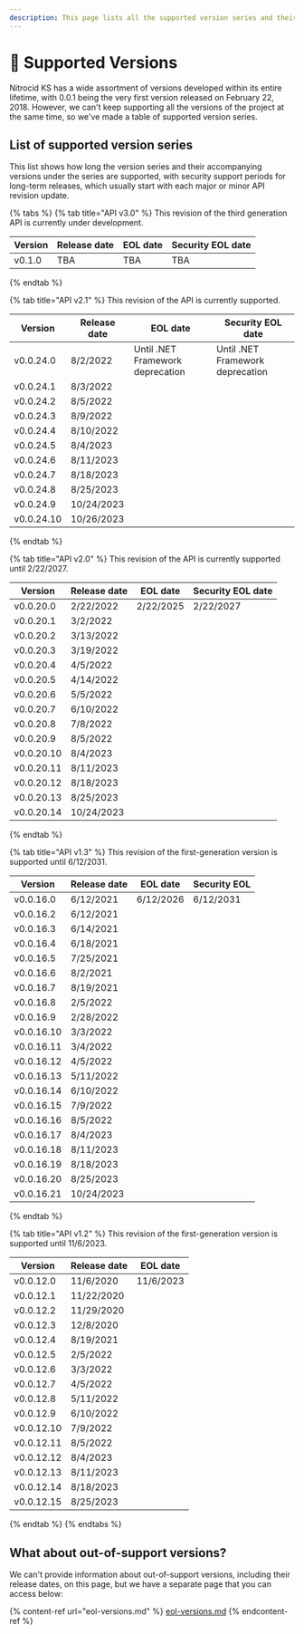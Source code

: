 ```yaml
---
description: This page lists all the supported version series and their history.
---
```


# 🔱 Supported Versions

Nitrocid KS has a wide assortment of versions developed within its entire lifetime, with 0.0.1 being the very first version released on February 22, 2018. However, we can't keep supporting all the versions of the project at the same time, so we've made a table of supported version series.

## List of supported version series

This list shows how long the version series and their accompanying versions under the series are supported, with security support periods for long-term releases, which usually start with each major or minor API revision update.

{% tabs %}
{% tab title="API v3.0" %}
This revision of the third generation API is currently under development.

| Version | Release date | EOL date | Security EOL date |
| ------- | ------------ | -------- | ----------------- |
| v0.1.0  | TBA          | TBA      | TBA               |
{% endtab %}

{% tab title="API v2.1" %}
This revision of the API is currently supported.

| Version    | Release date | EOL date                         | Security EOL date                |
| ---------- | ------------ | -------------------------------- | -------------------------------- |
| v0.0.24.0  | 8/2/2022     | Until .NET Framework deprecation | Until .NET Framework deprecation |
| v0.0.24.1  | 8/3/2022     |                                  |                                  |
| v0.0.24.2  | 8/5/2022     |                                  |                                  |
| v0.0.24.3  | 8/9/2022     |                                  |                                  |
| v0.0.24.4  | 8/10/2022    |                                  |                                  |
| v0.0.24.5  | 8/4/2023     |                                  |                                  |
| v0.0.24.6  | 8/11/2023    |                                  |                                  |
| v0.0.24.7  | 8/18/2023    |                                  |                                  |
| v0.0.24.8  | 8/25/2023    |                                  |                                  |
| v0.0.24.9  | 10/24/2023   |                                  |                                  |
| v0.0.24.10 | 10/26/2023   |                                  |                                  |
{% endtab %}

{% tab title="API v2.0" %}
This revision of the API is currently supported until 2/22/2027.

| Version    | Release date | EOL date  | Security EOL date |
| ---------- | ------------ | --------- | ----------------- |
| v0.0.20.0  | 2/22/2022    | 2/22/2025 | 2/22/2027         |
| v0.0.20.1  | 3/2/2022     |           |                   |
| v0.0.20.2  | 3/13/2022    |           |                   |
| v0.0.20.3  | 3/19/2022    |           |                   |
| v0.0.20.4  | 4/5/2022     |           |                   |
| v0.0.20.5  | 4/14/2022    |           |                   |
| v0.0.20.6  | 5/5/2022     |           |                   |
| v0.0.20.7  | 6/10/2022    |           |                   |
| v0.0.20.8  | 7/8/2022     |           |                   |
| v0.0.20.9  | 8/5/2022     |           |                   |
| v0.0.20.10 | 8/4/2023     |           |                   |
| v0.0.20.11 | 8/11/2023    |           |                   |
| v0.0.20.12 | 8/18/2023    |           |                   |
| v0.0.20.13 | 8/25/2023    |           |                   |
| v0.0.20.14 | 10/24/2023   |           |                   |
{% endtab %}

{% tab title="API v1.3" %}
This revision of the first-generation version is supported until 6/12/2031.

| Version    | Release date | EOL date  | Security EOL |
| ---------- | ------------ | --------- | ------------ |
| v0.0.16.0  | 6/12/2021    | 6/12/2026 | 6/12/2031    |
| v0.0.16.2  | 6/12/2021    |           |              |
| v0.0.16.3  | 6/14/2021    |           |              |
| v0.0.16.4  | 6/18/2021    |           |              |
| v0.0.16.5  | 7/25/2021    |           |              |
| v0.0.16.6  | 8/2/2021     |           |              |
| v0.0.16.7  | 8/19/2021    |           |              |
| v0.0.16.8  | 2/5/2022     |           |              |
| v0.0.16.9  | 2/28/2022    |           |              |
| v0.0.16.10 | 3/3/2022     |           |              |
| v0.0.16.11 | 3/4/2022     |           |              |
| v0.0.16.12 | 4/5/2022     |           |              |
| v0.0.16.13 | 5/11/2022    |           |              |
| v0.0.16.14 | 6/10/2022    |           |              |
| v0.0.16.15 | 7/9/2022     |           |              |
| v0.0.16.16 | 8/5/2022     |           |              |
| v0.0.16.17 | 8/4/2023     |           |              |
| v0.0.16.18 | 8/11/2023    |           |              |
| v0.0.16.19 | 8/18/2023    |           |              |
| v0.0.16.20 | 8/25/2023    |           |              |
| v0.0.16.21 | 10/24/2023   |           |              |
{% endtab %}

{% tab title="API v1.2" %}
This revision of the first-generation version is supported until 11/6/2023.

| Version    | Release date | EOL date  |
| ---------- | ------------ | --------- |
| v0.0.12.0  | 11/6/2020    | 11/6/2023 |
| v0.0.12.1  | 11/22/2020   |           |
| v0.0.12.2  | 11/29/2020   |           |
| v0.0.12.3  | 12/8/2020    |           |
| v0.0.12.4  | 8/19/2021    |           |
| v0.0.12.5  | 2/5/2022     |           |
| v0.0.12.6  | 3/3/2022     |           |
| v0.0.12.7  | 4/5/2022     |           |
| v0.0.12.8  | 5/11/2022    |           |
| v0.0.12.9  | 6/10/2022    |           |
| v0.0.12.10 | 7/9/2022     |           |
| v0.0.12.11 | 8/5/2022     |           |
| v0.0.12.12 | 8/4/2023     |           |
| v0.0.12.13 | 8/11/2023    |           |
| v0.0.12.14 | 8/18/2023    |           |
| v0.0.12.15 | 8/25/2023    |           |
{% endtab %}
{% endtabs %}

## What about out-of-support versions?

We can't provide information about out-of-support versions, including their release dates, on this page, but we have a separate page that you can access below:

{% content-ref url="eol-versions.md" %}
[eol-versions.md](eol-versions.md)
{% endcontent-ref %}
